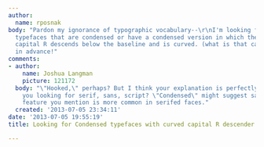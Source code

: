 ```yaml
---
author:
  name: rposnak
body: "Pardon my ignorance of typographic vocabulary--\r\nI'm looking for recommended
  typefaces that are condensed or have a condensed version in which the leg of the
  capital R descends below the baseline and is curved. (what is that called?)\r\n\r\nThanks
  in advance!"
comments:
- author:
    name: Joshua Langman
    picture: 121172
  body: "\"Hooked,\" perhaps? But I think your explanation is perfectly clear.\r\n\r\nAre
    you looking for serif, sans, script? \"Condensed\" might suggest sans, but the
    feature you mention is more common in serifed faces."
  created: '2013-07-05 23:34:11'
date: '2013-07-05 19:55:19'
title: Looking for Condensed typefaces with curved capital R descender

---
```

